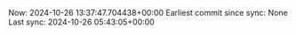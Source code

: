 Now: 2024-10-26 13:37:47.704438+00:00 Earliest commit since sync: None Last sync: 2024-10-26 05:43:05+00:00
